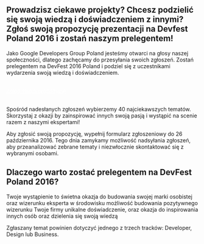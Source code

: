 ## Prowadzisz ciekawe projekty? Chcesz podzielić się swoją wiedzą i doświadczeniem z innymi? Zgłoś swoją propozycję prezentacji na Devfest Poland 2016 i zostań naszym prelegentem!

Jako Google Developers Group Poland jesteśmy otwarci na głosy naszej społeczności, dlatego zachęcamy do przesyłania swoich zgłoszeń. Zostań prelegentem na DevFest 2016 Poland i podziel się z uczestnikami wydarzenia swoją wiedzą i doświadczeniem.

<br>
<div class="text-center">
<a href="https://goo.gl/3fO5zc" target="_blank" class="style-scope header-content" style="color: white; ">
  <paper-button class="primary style-scope header-content x-scope paper-button-0" raised="" role="button" tabindex="0" animated="" aria-disabled="false" elevation="1">Zgłoś swoją propozycję</paper-button>
</a>
</div>
<br>

Spośród nadesłanych zgłoszeń wybierzemy 40 najciekawszych tematów. Skorzystaj z okazji by zainspirować innych swoją pasją i wystąpić na scenie razem z naszymi ekspertami!

Aby zgłosić swoją propozycję, wypełnij formularz zgłoszeniowy do 26 października 2016. Tego dnia zamykamy możliwość nadsyłania zgłoszeń, aby przeanalizować zebrane tematy i niezwłocznie skontaktować się z wybranymi osobami.

## Dlaczego warto zostać prelegentem na DevFest Poland 2016?

Twoje wystąpienie to świetna okazja do budowania swojej marki osobistej oraz wizerunku eksperta w środowisku
możliwość budowania pozytywnego wizerunku Twoje firmy
unikalne doświadczenie, oraz okazja do inspirowania innych osób oraz dzielenia się swoją wiedzą

Zgłaszany temat powinien dotyczyć jednego z trzech tracków: Developer, Design lub Business.
